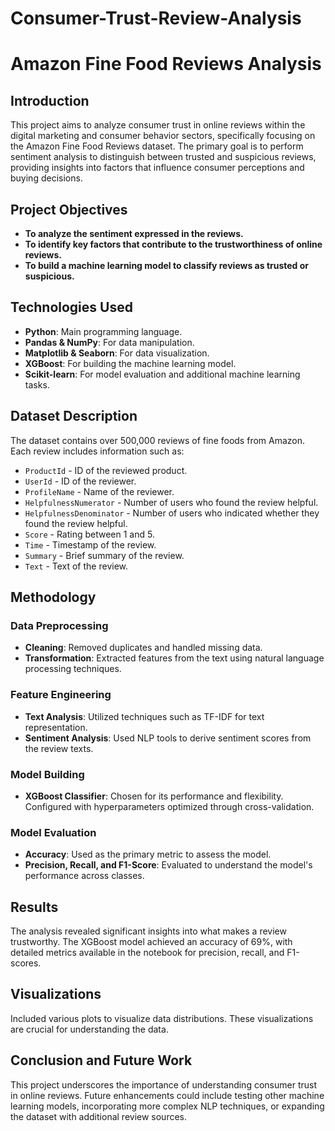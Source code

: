 # Consumer-Trust-Review-Analysis

# Amazon Fine Food Reviews Analysis

## Introduction
This project aims to analyze consumer trust in online reviews within the digital marketing and consumer behavior sectors, specifically focusing on the Amazon Fine Food Reviews dataset. The primary goal is to perform sentiment analysis to distinguish between trusted and suspicious reviews, providing insights into factors that influence consumer perceptions and buying decisions.

## Project Objectives
- **To analyze the sentiment expressed in the reviews.**
- **To identify key factors that contribute to the trustworthiness of online reviews.**
- **To build a machine learning model to classify reviews as trusted or suspicious.**

## Technologies Used
- **Python**: Main programming language.
- **Pandas & NumPy**: For data manipulation.
- **Matplotlib & Seaborn**: For data visualization.
- **XGBoost**: For building the machine learning model.
- **Scikit-learn**: For model evaluation and additional machine learning tasks.

## Dataset Description
The dataset contains over 500,000 reviews of fine foods from Amazon. Each review includes information such as:
- `ProductId` - ID of the reviewed product.
- `UserId` - ID of the reviewer.
- `ProfileName` - Name of the reviewer.
- `HelpfulnessNumerator` - Number of users who found the review helpful.
- `HelpfulnessDenominator` - Number of users who indicated whether they found the review helpful.
- `Score` - Rating between 1 and 5.
- `Time` - Timestamp of the review.
- `Summary` - Brief summary of the review.
- `Text` - Text of the review.

## Methodology
### Data Preprocessing
- **Cleaning**: Removed duplicates and handled missing data.
- **Transformation**: Extracted features from the text using natural language processing techniques.

### Feature Engineering
- **Text Analysis**: Utilized techniques such as TF-IDF for text representation.
- **Sentiment Analysis**: Used NLP tools to derive sentiment scores from the review texts.

### Model Building
- **XGBoost Classifier**: Chosen for its performance and flexibility. Configured with hyperparameters optimized through cross-validation.

### Model Evaluation
- **Accuracy**: Used as the primary metric to assess the model.
- **Precision, Recall, and F1-Score**: Evaluated to understand the model's performance across classes.

## Results
The analysis revealed significant insights into what makes a review trustworthy. The XGBoost model achieved an accuracy of 69%, with detailed metrics available in the notebook for precision, recall, and F1-scores.

## Visualizations
Included various plots to visualize data distributions. These visualizations are crucial for understanding the data.

## Conclusion and Future Work
This project underscores the importance of understanding consumer trust in online reviews. Future enhancements could include testing other machine learning models, incorporating more complex NLP techniques, or expanding the dataset with additional review sources.


